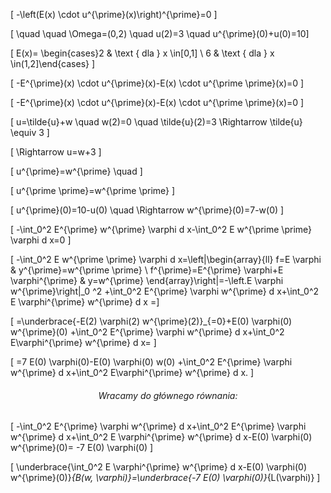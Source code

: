 


\[ -\left(E(x) \cdot u^{\prime}(x)\right)^{\prime}=0 \]

\[ \quad \quad \Omega=(0,2) \quad u(2)=3 \quad  u^{\prime}(0)+u(0)=10\]

\[ E(x)= \begin{cases}2 & \text { dla } x \in[0,1] \\ 6 & \text { dla } x \in(1,2]\end{cases} \]



\[ -E^{\prime}(x) \cdot u^{\prime}(x)-E(x) \cdot u^{\prime \prime}(x)=0 \]

\[ -E^{\prime}(x) \cdot u^{\prime}(x)-E(x) \cdot u^{\prime \prime}(x)=0  \]

\[ u=\tilde{u}+w \quad w(2)=0 \quad \tilde{u}(2)=3 \Rightarrow \tilde{u} \equiv 3  \]

\[ \Rightarrow u=w+3  \]

\[ u^{\prime}=w^{\prime} \quad \]

\[ u^{\prime \prime}=w^{\prime \prime}  \]

\[ u^{\prime}(0)=10-u(0) \quad \Rightarrow  w^{\prime}(0)=7-w(0) \]

\[ -\int_0^2 E^{\prime} w^{\prime} \varphi d x-\int_0^2 E w^{\prime \prime} \varphi d x=0 \]



\[ -\int_0^2 E w^{\prime \prime} \varphi d x=\left|\begin{array}{ll}
f=E \varphi & y^{\prime}=w^{\prime \prime} \\
f^{\prime}=E^{\prime} \varphi+E \varphi^{\prime} & y=w^{\prime}
\end{array}\right|=-\left.E \varphi w^{\prime}\right|_0 ^2 +\int_0^2 E^{\prime} \varphi w^{\prime} d x+\int_0^2 E \varphi^{\prime} w^{\prime} d x =\]

\[ =\underbrace{-E(2) \varphi(2) w^{\prime}(2)}_{=0}+E(0) \varphi(0) w^{\prime}(0) +\int_0^2 E^{\prime} \varphi w^{\prime} d x+\int_0^2 E\varphi^{\prime} w^{\prime} d x= \]

\[ =7 E(0) \varphi(0)-E(0) \varphi(0) w(0) +\int_0^2 E^{\prime} \varphi w^{\prime} d x+\int_0^2 E\varphi^{\prime} w^{\prime} d x. \]

<h6 align="center"> Wracamy do głównego równania: </h6>

\[ -\int_0^2 E^{\prime} \varphi w^{\prime} d x+\int_0^2 E^{\prime} \varphi w^{\prime} d x+\int_0^2 E \varphi^{\prime} w^{\prime} d x-E(0) \varphi(0) w^{\prime}(0)= -7 E(0) \varphi(0) \]

\[ \underbrace{\int_0^2 E \varphi^{\prime} w^{\prime} d x-E(0) \varphi(0) w^{\prime}(0)}_{B(w, \varphi)}=\underbrace{-7 E(0) \varphi(0)}_{L(\varphi)} \]
